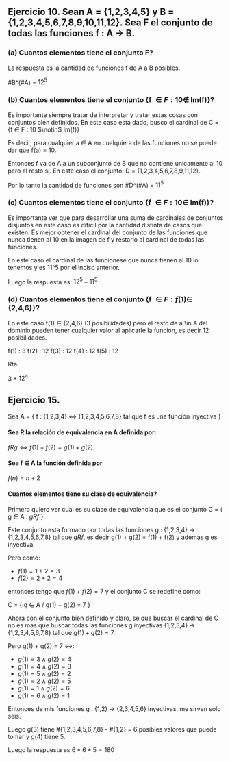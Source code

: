 ## Ejercicio 10. Sean  A = {1,2,3,4,5} y B = {1,2,3,4,5,6,7,8,9,10,11,12}. Sea F el conjunto de todas las funciones f : A -> B.

### (a) Cuantos elementos tiene el conjunto F?

La respuesta es la cantidad de funciones f de A a B posibles.

#B^(#A) = $12 ^ 5$

### (b) Cuantos elementos tiene el conjunto {f $\in F : 10 \notin$ Im(f)}?

Es importante siempre tratar de interpretar y tratar estas cosas con conjuntos bien definidos. En este caso esta dado, busco el cardinal de C = {f $\in$ F : 10 $\notin\$ Im(f)}

Es decir, para cualquier a $\in$ A en cualquiera de las funciones no se puede dar que 
f(a) = 10.

Entonces f va de A a un subconjunto de B que no contiene unicamente al 10 pero al resto si. En este caso el conjunto: D = {1,2,3,4,5,6,7,8,9,11,12}.

Por lo tanto la cantidad de funciones son #D^(#A) = $11^5$

### (c) Cuantos elementos tiene el conjunto {f $\in F : 10 \in$ Im(f)}?

Es importante ver que para desarrollar una suma de cardinales de conjuntos disjuntos en este caso es dificil por la cantidad distinta de casos que existen. Es mejor obtener el cardinal del conjunto de las funciones que nunca tienen al 10 en la imagen de f y restarlo al cardinal de todas las funciones.

En este caso el cardinal de las funcionese que nunca tienen al 10 lo tenemos y es 11^5 por el inciso anterior.


Luego la respuesta es: $12 ^ 5 - 11 ^ 5$

### (d) Cuantos elementos tiene el conjunto {f $\in F : f(1) \in$ {2,4,6}}?

En este caso f(1) $\in$ {2,4,6} (3 posibilidades) pero el resto de a \in A del dominio pueden tener cualquier valor al aplicarle la funcion, es decir 12 posibilidades.

f(1) : 3
f(2) : 12
f(3) : 12
f(4) : 12
f(5) : 12

Rta:

3 * $12^4$

## Ejercicio 15. 

Sea A = { f : {1,2,3,4}  $\Leftrightarrow$ {1,2,3,4,5,6,7,8} tal que f es una función inyectiva }

#### Sea R la relación de equivalencia en A definida por:

$fRg \Leftrightarrow f(1) + f(2) = g(1) + g(2)$

#### Sea f $\in$ A la función definida por

$f(n) = n + 2$

#### Cuantos elementos tiene su clase de equivalencia?

Primero quiero ver cual es su clase de equivalencia que es el conjunto C = { g $\in$ A : $gRf$ }

Este conjunto esta formado por todas las funciones g : {1,2,3,4} $\rightarrow$ {1,2,3,4,5,6,7,8} tal que $gRf$, es decir g(1) + g(2) = f(1) + f(2) y ademas g es inyectiva.

Pero como:

- $f(1) = 1 + 2 = 3$
- $f(2) = 2 + 2 = 4$

entonces tengo que $f(1) + f(2) = 7$ y el conjunto C se redefine como:

C = { g $\in$ A / g(1) + g(2) = 7 }

Ahora con el conjunto bien definido y claro, se que buscar el cardinal de C no es mas que buscar
todas las funciones g inyectivas {1,2,3,4} $\rightarrow$ {1,2,3,4,5,6,7,8} tal que $g(1) + g(2) = 7$.

Pero g(1) + g(2) = 7 $\leftrightarrow$:

- $g(1) = 3 \land g(2) = 4$
- $g(1) = 4 \land g(2) = 3$
- $g(1) = 5 \land g(2) = 2$
- $g(1) = 2 \land g(2) = 5$
- $g(1) = 1 \land g(2) = 6$
- $g(1) = 6 \land g(2) = 1$

Entonces de mis funciones g : {1,2} $\rightarrow$ {2,3,4,5,6} inyectivas, me sirven solo seis.


Luego g(3) tiene #{1,2,3,4,5,6,7,8} - #{1,2} = 6 posibles valores que puede tomar y g(4) tiene 5.

Luego la respuesta es $6 * 6 * 5 = 180$



